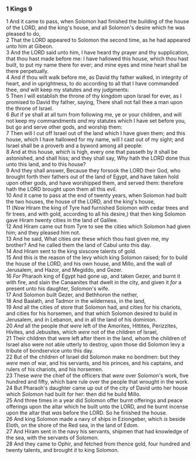 ### 1 Kings 9

1 And it came to pass, when Solomon had finished the building of the house of the LORD, and the king's house, and all Solomon's desire which he was pleased to do,  
2 That the LORD appeared to Solomon the second time, as he had appeared unto him at Gibeon.  
3 And the LORD said unto him, I have heard thy prayer and thy supplication, that thou hast made before me: I have hallowed this house, which thou hast built, to put my name there for ever; and mine eyes and mine heart shall be there perpetually.  
4 And if thou wilt walk before me, as David thy father walked, in integrity of heart, and in uprightness, to do according to all that I have commanded thee, *and* wilt keep my statutes and my judgments:  
5 Then I will establish the throne of thy kingdom upon Israel for ever, as I promised to David thy father, saying, There shall not fail thee a man upon the throne of Israel.  
6 *But* if ye shall at all turn from following me, ye or your children, and will not keep my commandments *and* my statutes which I have set before you, but go and serve other gods, and worship them:  
7 Then will I cut off Israel out of the land which I have given them; and this house, which I have hallowed for my name, will I cast out of my sight; and Israel shall be a proverb and a byword among all people:  
8 And at this house, *which* is high, every one that passeth by it shall be astonished, and shall hiss; and they shall say, Why hath the LORD done thus unto this land, and to this house?  
9 And they shall answer, Because they forsook the LORD their God, who brought forth their fathers out of the land of Egypt, and have taken hold upon other gods, and have worshipped them, and served them: therefore hath the LORD brought upon them all this evil.  
10 And it came to pass at the end of twenty years, when Solomon had built the two houses, the house of the LORD, and the king's house,  
11 (*Now* Hiram the king of Tyre had furnished Solomon with cedar trees and fir trees, and with gold, according to all his desire,) that then king Solomon gave Hiram twenty cities in the land of Galilee.  
12 And Hiram came out from Tyre to see the cities which Solomon had given him; and they pleased him not.  
13 And he said, What cities *are* these which thou hast given me, my brother? And he called them the land of Cabul unto this day.  
14 And Hiram sent to the king sixscore talents of gold.  
15 And this *is* the reason of the levy which king Solomon raised; for to build the house of the LORD, and his own house, and Millo, and the wall of Jerusalem, and Hazor, and Megiddo, and Gezer.  
16 *For* Pharaoh king of Egypt had gone up, and taken Gezer, and burnt it with fire, and slain the Canaanites that dwelt in the city, and given it *for* a present unto his daughter, Solomon's wife.  
17 And Solomon built Gezer, and Bethhoron the nether,  
18 And Baalath, and Tadmor in the wilderness, in the land,  
19 And all the cities of store that Solomon had, and cities for his chariots, and cities for his horsemen, and that which Solomon desired to build in Jerusalem, and in Lebanon, and in all the land of his dominion.  
20 *And* all the people *that were* left of the Amorites, Hittites, Perizzites, Hivites, and Jebusites, which *were* not of the children of Israel,  
21 Their children that were left after them in the land, whom the children of Israel also were not able utterly to destroy, upon those did Solomon levy a tribute of bondservice unto this day.  
22 But of the children of Israel did Solomon make no bondmen: but they *were* men of war, and his servants, and his princes, and his captains, and rulers of his chariots, and his horsemen.  
23 These *were* the chief of the officers that *were* over Solomon's work, five hundred and fifty, which bare rule over the people that wrought in the work.  
24 But Pharaoh's daughter came up out of the city of David unto her house which *Solomon* had built for her: then did he build Millo.  
25 And three times in a year did Solomon offer burnt offerings and peace offerings upon the altar which he built unto the LORD, and he burnt incense upon the altar that *was* before the LORD. So he finished the house.  
26 And king Solomon made a navy of ships in Eziongeber, which *is* beside Eloth, on the shore of the Red sea, in the land of Edom.  
27 And Hiram sent in the navy his servants, shipmen that had knowledge of the sea, with the servants of Solomon.  
28 And they came to Ophir, and fetched from thence gold, four hundred and twenty talents, and brought *it* to king Solomon.  
